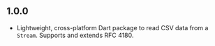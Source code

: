 ## 1.0.0

- Lightweight, cross-platform Dart package to read CSV data from a `Stream`. Supports and extends RFC 4180.
